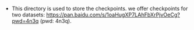 * This directory is used to store the checkpoints. we offer checkpoints for two datasets: https://pan.baidu.com/s/1oaHugXP7LAhFbXrPjvOeCg?pwd=4n3q (pwd: 4n3q).
  
